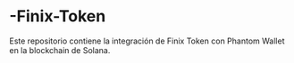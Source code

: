 # -Finix-Token
Este repositorio contiene la integración de Finix Token con Phantom Wallet en la blockchain de Solana.
